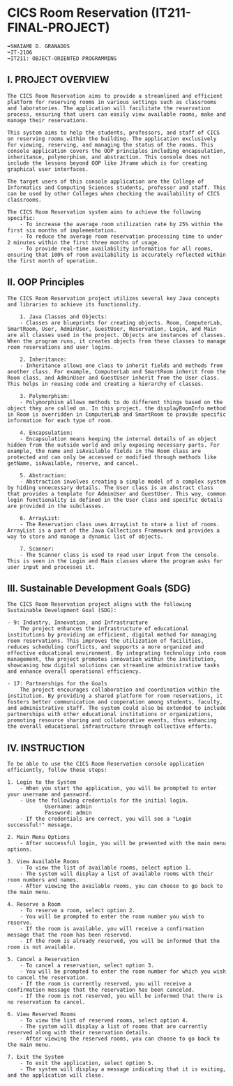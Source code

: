 # CICS Room Reservation (IT211-FINAL-PROJECT)
	➡️SHAIAME D. GRANADOS
	➡️IT-2106
	➡️IT211: OBJECT-ORIENTED PROGRAMMING

## **I. PROJECT OVERVIEW**
	The CICS Room Reservation aims to provide a streamlined and efficient platform for reserving rooms in various settings such as classrooms and laboratories. The application will facilitate the reservation process, ensuring that users can easily view available rooms, make and manage their reservations. 
 	
	This system aims to help the students, professors, and staff of CICS on reserving rooms within the building. The application exclusively for viewing, reserving, and managing the status of the rooms. This console application covers the OOP principles including encapsulation, inheritance, polymorphism, and abstraction. This console does not include the lessons beyond OOP like Jframe which is for creating graphical user interfaces. 
 
	The target users of this console application are the College of Informatics and Computing Sciences students, professor and staff. This can be used by other Colleges when checking the availability of CICS classrooms.
		
	The CICS Room Reservation system aims to achieve the following specific:
		- To increase the average room utilization rate by 25% within the first six months of implementation.
		- To reduce the average room reservation processing time to under 2 minutes within the first three months of usage.
		- To provide real-time availability information for all rooms, ensuring that 100% of room availability is accurately reflected within the first month of operation.
	
## **II. OOP Principles**
	The CICS Room Reservation project utilizes several key Java concepts and libraries to achieve its functionality. 
 
		1. Java Classes and Objects:
		- Classes are blueprints for creating objects. Room, ComputerLab, SmartRoom, User, AdminUser, GuestUser, Reservation, Login, and Main are all classes used in the project. Objects are instances of classes. When the program runs, it creates objects from these classes to manage room reservations and user logins.
	
		2. Inheritance:
		- Inheritance allows one class to inherit fields and methods from another class. For example, ComputerLab and SmartRoom inherit from the Room class, and AdminUser and GuestUser inherit from the User class. This helps in reusing code and creating a hierarchy of classes.
		
		3. Polymorphism:
		- Polymorphism allows methods to do different things based on the object they are called on. In this project, the displayRoomInfo method in Room is overridden in ComputerLab and SmartRoom to provide specific information for each type of room.
	
		4. Encapsulation:
		- Encapsulation means keeping the internal details of an object hidden from the outside world and only exposing necessary parts. For example, the name and isAvailable fields in the Room class are protected and can only be accessed or modified through methods like getName, isAvailable, reserve, and cancel.
	
		5. Abstraction:
		- Abstraction involves creating a simple model of a complex system by hiding unnecessary details. The User class is an abstract class that provides a template for AdminUser and GuestUser. This way, common login functionality is defined in the User class and specific details are provided in the subclasses.
	
		6. ArrayList:
		- The Reservation class uses ArrayList to store a list of rooms. ArrayList is a part of the Java Collections Framework and provides a way to store and manage a dynamic list of objects.
	
		7. Scanner:
		- The Scanner class is used to read user input from the console. This is seen in the Login and Main classes where the program asks for user input and processes it.

## **III. Sustainable Development Goals (SDG)**
	The CICS Room Reservation project aligns with the following Sustainable Development Goal (SDG):
 
	- 9: Industry, Innovation, and Infrastructure
		The project enhances the infrastructure of educational institutions by providing an efficient, digital method for managing room reservations. This improves the utilization of facilities, reduces scheduling conflicts, and supports a more organized and effective educational environment. By integrating technology into room management, the project promotes innovation within the institution, showcasing how digital solutions can streamline administrative tasks and enhance overall operational efficiency.

	- 17: Partnerships for the Goals
		The project encourages collaboration and coordination within the institution. By providing a shared platform for room reservations, it fosters better communication and cooperation among students, faculty, and administrative staff. The system could also be extended to include partnerships with other educational institutions or organizations, promoting resource sharing and collaborative events, thus enhancing the overall educational infrastructure through collective efforts.

## **IV. INSTRUCTION**
	To be able to use the CICS Room Reservation console application efficiently, follow these steps: 
 
	1. Login to the System
		- When you start the application, you will be prompted to enter your username and password.
		- Use the following credentials for the initial login. 
				Username: admin
				Password: admin
		- If the credentials are correct, you will see a "Login successful!" message.

 	2. Main Menu Options
		- After successful login, you will be presented with the main menu options.
	
 	3. View Available Rooms
		- To view the list of available rooms, select option 1.
		- The system will display a list of available rooms with their room numbers and names.
		- After viewing the available rooms, you can choose to go back to the main menu.
	
 	4. Reserve a Room
		- To reserve a room, select option 2.
		- You will be prompted to enter the room number you wish to reserve.
		- If the room is available, you will receive a confirmation message that the room has been reserved.
		- If the room is already reserved, you will be informed that the room is not available.
	
 	5. Cancel a Reservation
		- To cancel a reservation, select option 3.
		- You will be prompted to enter the room number for which you wish to cancel the reservation.
		- If the room is currently reserved, you will receive a confirmation message that the reservation has been canceled.
		- If the room is not reserved, you will be informed that there is no reservation to cancel.
	
	6. View Reserved Rooms
		- To view the list of reserved rooms, select option 4.
		- The system will display a list of rooms that are currently reserved along with their reservation details.
		- After viewing the reserved rooms, you can choose to go back to the main menu.
	
 	7. Exit the System
		- To exit the application, select option 5.
		- The system will display a message indicating that it is exiting, and the application will close.
